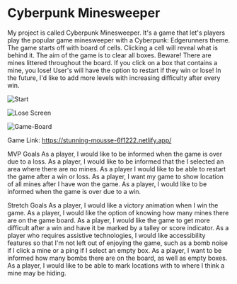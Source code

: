 # Cyberpunk Minesweeper

My project is called Cyberpunk Minesweeper. It's a game that let's players play the popular game minesweeper with a Cyberpunk: Edgerunners theme. The game starts off with board of cells. Clicking a cell will reveal what is behind it. The aim of the game is to clear all boxes. Beware! There are mines littered throughout the board. If you click on a box that contains a mine, you lose! User's will have the option to restart if they win or lose! In the future, I'd like to add more levels with increasing difficulty after every win.

![Start](https://i.ibb.co/6ZHTVXR/Screen-Shot-2023-05-12-at-2-43-08-PM.png)

![Lose Screen](https://i.ibb.co/svNnSZf/Screen-Shot-2023-05-12-at-2-44-04-PM.png)

![Game-Board](https://i.ibb.co/jvXvs92/Screen-Shot-2023-05-12-at-2-45-39-PM.png)

Game Link: https://stunning-mousse-6f1222.netlify.app/

MVP Goals
As a player, I would like to be informed when the game is over due to a loss.
As a player, I would like to be informed that the I selected an area where there are no mines.
As a player I would like to be able to restart the game after a win or loss.
As a player, I want my game to show location of all mines after I have won the game.
As a player, I would like to be informed when the game is over due to a win.

Stretch Goals
As a player, I would like a victory animation when I win the game.
As a player, I would like the option of knowing how many mines there are on the game board.
As a player, I would like the game to get more difficult after a win and have it be marked by a talley or score indicator.
As a player who requires assistive technologies, I would like accessibility features so that I'm not left out of enjoying the game, such as a bomb noise if I click a mine or a ping if I select an empty box.
As a player, I want to be informed how many bombs there are on the board, as well as empty boxes.
As a player, I would like to be able to mark locations with to where I think a mine may be hiding.
